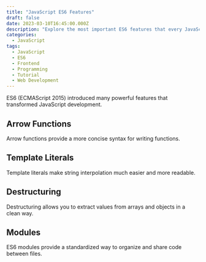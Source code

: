 ```yaml
---
title: "JavaScript ES6 Features"
draft: false
date: 2023-03-10T16:45:00.000Z
description: "Explore the most important ES6 features that every JavaScript developer should know."
categories:
  - JavaScript
tags:
  - JavaScript
  - ES6
  - Frontend
  - Programming
  - Tutorial
  - Web Development
---
```


ES6 (ECMAScript 2015) introduced many powerful features that transformed JavaScript development.

## Arrow Functions

Arrow functions provide a more concise syntax for writing functions.

## Template Literals

Template literals make string interpolation much easier and more readable.

## Destructuring

Destructuring allows you to extract values from arrays and objects in a clean way.

## Modules

ES6 modules provide a standardized way to organize and share code between files.